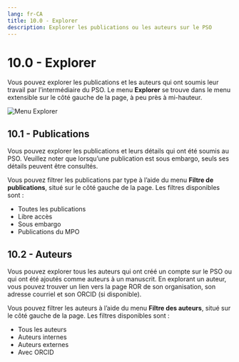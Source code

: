 ```yaml
---
lang: fr-CA
title: 10.0 - Explorer
description: Explorer les publications ou les auteurs sur le PSO
---
```


# 10.0 - Explorer

Vous pouvez explorer les publications et les auteurs qui ont soumis leur travail par l’intermédiaire du PSO. Le menu **Explorer** se trouve dans le menu extensible sur le côté gauche de la page, à peu près à mi-hauteur.

![Menu Explorer](/images/explore_menu_fr.png)

## 10.1 - Publications

Vous pouvez explorer les publications et leurs détails qui ont été soumis au PSO. Veuillez noter que lorsqu’une publication est sous embargo, seuls ses détails peuvent être consultés.

Vous pouvez filtrer les publications par type à l’aide du menu **Filtre de publications**, situé sur le côté gauche de la page. Les filtres disponibles sont :
- Toutes les publications
- Libre accès
- Sous embargo
- Publications du MPO

## 10.2 - Auteurs

Vous pouvez explorer tous les auteurs qui ont créé un compte sur le PSO ou qui ont été ajoutés comme auteurs à un manuscrit. En explorant un auteur, vous pouvez trouver un lien vers la page ROR de son organisation, son adresse courriel et son ORCID (si disponible).

Vous pouvez filtrer les auteurs à l’aide du menu **Filtre des auteurs**, situé sur le côté gauche de la page. Les filtres disponibles sont :
- Tous les auteurs
- Auteurs internes
- Auteurs externes
- Avec ORCID